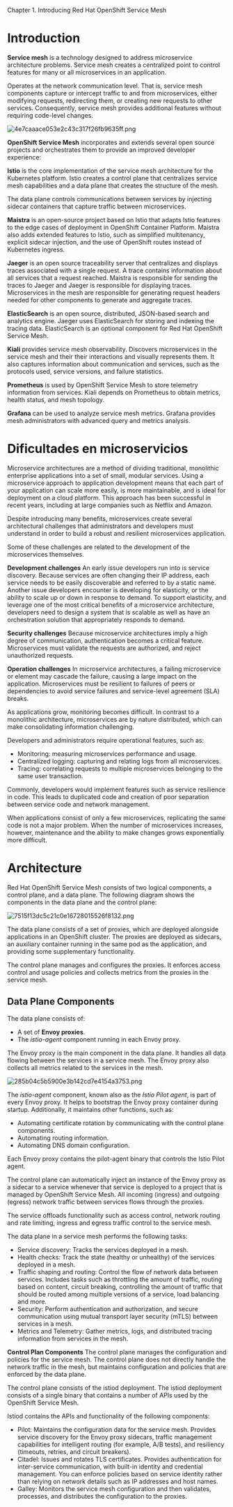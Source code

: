 Chapter 1. Introducing Red Hat OpenShift Service Mesh

# Introduction

**Service mesh** is a technology designed to address microservice architecture problems. Service mesh creates a centralized point to control features for many or all microservices in an application.

Operates at the network communication level. That is, service mesh components capture or intercept traffic to and from microservices, either modifying requests, redirecting them, or creating new requests to other services. Consequently, service mesh provides additional features without requiring code-level changes.

![4e7caaace053e2c43c317f26fb9635ff.png](../_resources/8e5b58ad106b421bbbf066749de8ed42.png)

**OpenShift Service Mesh** incorporates and extends several open source projects and orchestrates them to provide an improved developer experience:

**Istio** is the core implementation of the service mesh architecture for the Kubernetes platform. Istio creates a control plane that centralizes service mesh capabilities and a data plane that creates the structure of the mesh.

The data plane controls communications between services by injecting sidecar containers that capture traffic between microservices.

**Maistra** is an open-source project based on Istio that adapts Istio features to the edge cases of deployment in OpenShift Container Platform. Maistra also adds extended features to Istio, such as simplified multitenancy, explicit sidecar injection, and the use of OpenShift routes instead of Kubernetes ingress.

**Jaeger** is an open source traceability server that centralizes and displays traces associated with a single request. A trace contains information about all services that a request reached. Maistra is responsible for sending the traces to Jaeger and Jaeger is responsible for displaying traces. Microservices in the mesh are responsible for generating request headers needed for other components to generate and aggregate traces.

**ElasticSearch** is an open source, distributed, JSON-based search and analytics engine. Jaeger uses ElasticSearch for storing and indexing the tracing data. ElasticSearch is an optional component for Red Hat OpenShift Service Mesh.

**Kiali** provides service mesh observability. Discovers microservices in the service mesh and their their interactions and visually represents them. It also captures information about communication and services, such as the protocols used, service versions, and failure statistics. 

**Prometheus** is used by OpenShift Service Mesh to store telemetry information from services. Kiali depends on Prometheus to obtain metrics, health status, and mesh topology.

**Grafana** can be used to analyze service mesh metrics. Grafana provides mesh administrators with advanced query and metrics analysis.

# Dificultades en microservicios
Microservice architectures are a method of dividing traditional, monolithic enterprise applications into a set of small, modular services. Using a microservice approach to application development means that each part of your application can scale more easily, is more maintainable, and is ideal for deployment on a cloud platform. This approach has been successful in recent years, including at large companies such as Netflix and Amazon.

Despite introducing many benefits, microservices create several architectural challenges that administrators and developers must understand in order to build a robust and resilient microservices application.

Some of these challenges are related to the development of the microservices themselves.

**Development challenges**
An early issue developers run into is service discovery. Because services are often changing their IP address, each service needs to be easily discoverable and referred to by a static name. Another issue developers encounter is developing for elasticity, or the ability to scale up or down in response to demand. To support elasticity, and leverage one of the most critical benefits of a microservice architecture, developers need to design a system that is scalable as well as have an orchestration solution that appropriately responds to demand.

**Security challenges**
Because microservice architectures imply a high degree of communication, authentication becomes a critical feature. Microservices must validate the requests are authorized, and reject unauthorized requests.

**Operation challenges**
In microservice architectures, a failing microservice or element may cascade the failure, causing a large impact on the application. Microservices must be resilient to failures of peers or dependencies to avoid service failures and service-level agreement (SLA) breaks.

As applications grow, monitoring becomes difficult. In contrast to a monolithic architecture, microservices are by nature distributed, which can make consolidating information challenging.

Developers and administrators require operational features, such as:
+ Monitoring: measuring microservices performance and usage.
+ Centralized logging: capturing and relating logs from all microservices.
+ Tracing: correlating requests to multiple microservices belonging to the same user transaction.

Commonly, developers would implement features such as service resilience in code. This leads to duplicated code and creation of poor separation between service code and network management.

When applications consist of only a few microservices, replicating the same code is not a major problem. When the number of microservices increases, however, maintenance and the ability to make changes grows exponentially more difficult.

# Architecture
Red Hat OpenShift Service Mesh consists of two logical components, a control plane, and a data plane. The following diagram shows the components in the data plane and the control plane:

![7515f13dc5c21c0e16728015526f8132.png](../_resources/b37ec747fa5c4d7384a4a003fe17bd5e.png)

The data plane consists of a set of proxies, which are deployed alongside applications in an OpenShift cluster. The proxies are deployed as sidecars, an auxiliary container running in the same pod as the application, and providing some supplementary functionality.

The control plane manages and configures the proxies. It enforces access control and usage policies and collects metrics from the proxies in the service mesh.

## Data Plane Components
The data plane consists of:
+ A set of **Envoy proxies**.
+ The *istio-agent* component running in each Envoy proxy.

The Envoy proxy is the main component in the data plane. It handles all data flowing between the services in a service mesh. The Envoy proxy also collects all metrics related to the services in the mesh.

![285b04c5b5900e3b142cd7e4154a3753.png](../_resources/889b652f1c5b409f98c7a3be5e2bb5ff.png)

The *istio-agent* component, known also as the *Istio Pilot agent*, is part of every Envoy proxy. It helps to bootstrap the Envoy proxy container during startup. Additionally, it maintains other functions, such as:
+ Automating certificate rotation by communicating with the control plane components.
+ Automating routing information.
+ Automating DNS domain configuration.

Each Envoy proxy contains the pilot-agent binary that controls the Istio Pilot agent.

The control plane can automatically inject an instance of the Envoy proxy as a sidecar to a service whenever that service is deployed to a project that is managed by OpenShift Service Mesh. All incoming (ingress) and outgoing (egress) network traffic between services flows through the proxies.

The service offloads functionality such as access control, network routing and rate limiting, ingress and egress traffic control to the service mesh.

The data plane in a service mesh performs the following tasks:
+ Service discovery: Tracks the services deployed in a mesh.
+ Health checks: Track the state (healthy or unhealthy) of the services deployed in a mesh.
+ Traffic shaping and routing: Control the flow of network data between services. Includes tasks such as throttling the amount of traffic, routing based on content, circuit breaking, controlling the amount of traffic that should be routed among multiple versions of a service, load balancing and more.
+ Security: Perform authentication and authorization, and secure communication using mutual transport layer security (mTLS) between services in a mesh.
+ Metrics and Telemetry: Gather metrics, logs, and distributed tracing information from services in the mesh.

**Control Plan Components**
The control plane manages the configuration and policies for the service mesh. The control plane does not directly handle the network traffic in the mesh, but maintains configuration and policies that are enforced by the data plane.

The control plane consists of the istiod deployment. The istiod deployment consists of a single binary that contains a number of APIs used by the OpenShift Service Mesh.

Istiod contains the APIs and functionality of the following components:
+ Pilot: Maintains the configuration data for the service mesh. Provides service discovery for the Envoy proxy sidecars, traffic management capabilities for intelligent routing (for example, A/B tests), and resiliency (timeouts, retries, and circuit breakers).
+ Citadel: Issues and rotates TLS certificates. Provides authentication for inter-service communication, with built-in identity and credential management. You can enforce policies based on service identity rather than relying on network details such as IP addresses and host names.
+ Galley: Monitors the service mesh configuration and then validates, processes, and distributes the configuration to the proxies.
